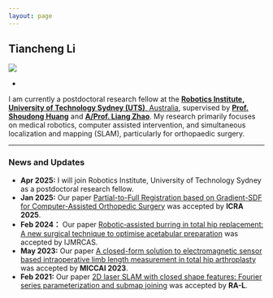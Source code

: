 ```yaml
---
layout: page
---
```


## Tiancheng Li

<img src="https://tianchengli-robotics.github.io//TianchengLi.jpg" class="floatpic">

-

I am currently a postdoctoral research fellow at the [**Robotics Institute, University of Technology Sydney (UTS)**, Australia](https://www.uts.edu.au/research/centres/robotics-institute), supervised by [**Prof. Shoudong Huang**](https://profiles.uts.edu.au/Shoudong.Huang) and [**A/Prof. Liang Zhao**](https://www.research.ed.ac.uk/en/persons/liang-zhao). My research  primarily focuses on medical robotics, computer assisted intervention, and simultaneous localization and mapping (SLAM), particularly for orthopaedic surgery.  

---

### News and Updates

- **Apr 2025:** I will join Robotics Institute, University of Technology Sydney as a postdoctoral research fellow.
- **Jan 2025:** Our paper [Partial-to-Full Registration based on Gradient-SDF for Computer-Assisted Orthopedic Surgery](https://arxiv.org/pdf/2410.03078) was accepted by **ICRA 2025**.
- **Feb 2024：** Our paper [Robotic‐assisted burring in total hip replacement: A new surgical technique to optimise acetabular preparation](https://onlinelibrary.wiley.com/doi/pdfdirect/10.1002/rcs.2615) was accepted by IJMRCAS. 
- **May 2023:** Our paper [A closed-form solution to electromagnetic sensor based intraoperative limb length measurement in total hip arthroplasty](https://link.springer.com/chapter/10.1007/978-3-031-43996-4_35) was accepted by **MICCAI 2023**.
- **Feb 2021:** Our paper [2D laser SLAM with closed shape features: Fourier series parameterization and submap joining](https://www.researchgate.net/profile/Jiaheng-Zhao/publication/349186569_2D_Laser_SLAM_with_Closed_Shape_Features_Fourier_Series_Parameterization_and_Submap_Joining/links/602725d2a6fdcc37a821994f/2D-Laser-SLAM-with-Closed-Shape-Features-Fourier-Series-Parameterization-and-Submap-Joining.pdf?origin=journalDetail&_tp=eyJwYWdlIjoiam91cm5hbERldGFpbCJ9) was accepted by **RA-L**.
